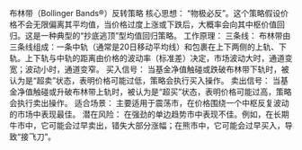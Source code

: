 布林带（Bollinger Bands®）反转策略
核心思想： “物极必反”。这个策略假设价格不会无限偏离其平均值，当价格过度上涨或下跌后，大概率会向其中枢价值回归。这是一种典型的“抄底逃顶”型均值回归策略。
工作原理：
三条线： 布林带由三条线组成：一条中轨（通常是20日移动平均线）和包裹在上下两侧的上轨、下轨。上下轨与中轨的距离由价格的波动率（标准差）决定，市场波动大时，通道变宽；波动小时，通道变窄。
买入信号： 当基金净值触碰或跌破布林带下轨时，被认为是“超卖”状态，表明价格可能过低，策略会执行买入操作。
卖出信号： 当基金净值触碰或升破布林带上轨时，被认为是“超买”状态，表明价格可能过高，策略会执行卖出操作。
适合场景： 主要适用于震荡市，在价格围绕一个中枢反复波动的市场中表现最佳。
潜在风险： 在强劲的单边趋势市中表现不佳。例如，在长期牛市中，它可能会过早卖出，错失大部分涨幅；在熊市中，它可能会过早买入，导致“接飞刀”。